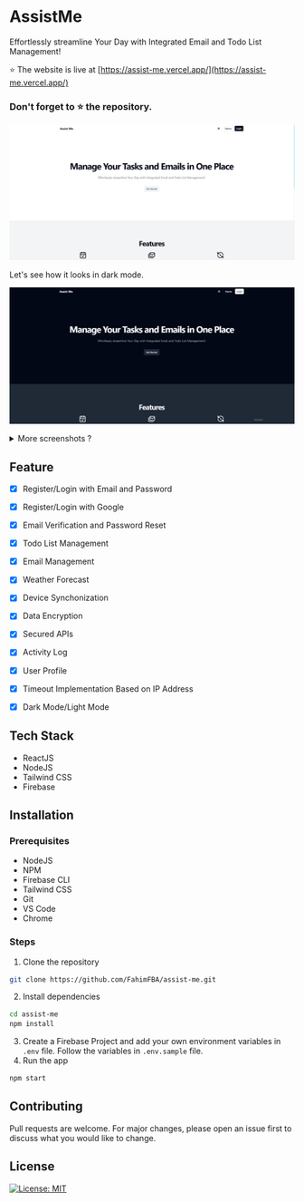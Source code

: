 # AssistMe

Effortlessly streamline Your Day with Integrated Email and Todo List Management!

:star: The website is live at [https://assist-me.vercel.app/](https://assist-me.vercel.app/)

### Don't forget to :star: the repository.

![Landing Page (White Mode)](img/4.png)

Let's see how it looks in dark mode.

![Landing Page (Dark Mode)](img/1.png)




<details>
<summary>More screenshots ?</summary>
<br>

![Landing page](img/1.png)
![Landing page](img/2.png)
![Landing page](img/3.png)
![Landing page in White Theme](img/4.png)
![Landing page in White Theme](img/5.png)
![Login page in White Theme](img/6.png)
![Profile Page](img/7.png)
![Task Page](img/8.png)
![Edit Task Page](img/9.png)
![Profile Page in Dark Theme](img/10.png)

</details>


## Feature

- [x] Register/Login with Email and Password
- [x] Register/Login with Google
- [x] Email Verification and Password Reset
- [x] Todo List Management
- [x] Email Management
- [x] Weather Forecast
- [x] Device Synchonization
- [x] Data Encryption
- [x] Secured APIs
- [x] Activity Log
- [x] User Profile
- [x] Timeout Implementation Based on IP Address
- [x] Dark Mode/Light Mode 


## Tech Stack

- ReactJS
- NodeJS
- Tailwind CSS
- Firebase

## Installation

### Prerequisites

- NodeJS
- NPM
- Firebase CLI
- Tailwind CSS
- Git
- VS Code
- Chrome

### Steps

1. Clone the repository

```bash
git clone https://github.com/FahimFBA/assist-me.git
```

2. Install dependencies

```bash
cd assist-me
npm install
```

3. Create a Firebase Project and add your own environment variables in `.env` file. Follow the variables in `.env.sample` file.
4. Run the app

```bash
npm start
```

## Contributing

Pull requests are welcome. For major changes, please open an issue first to discuss what you would like to change.

## License

[![License: MIT](https://img.shields.io/badge/License-MIT-yellow.svg)](LICENSE)